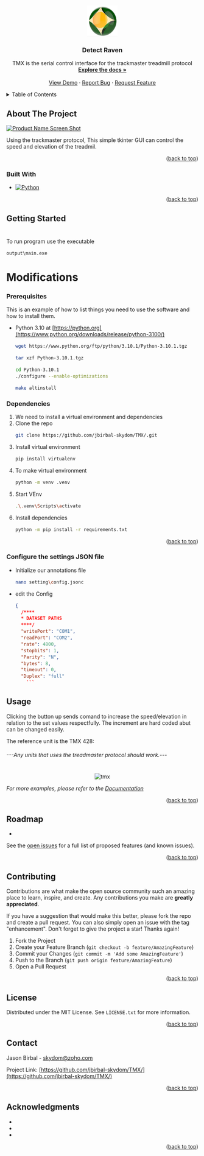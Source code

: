 <!-- Improved compatibility of back to top link: See: https://github.com/othneildrew/Best-README-Template/pull/73 -->
<a name="readme-top"></a>
<!--
*** Thanks for checking out the Best-README-Template. If you have a suggestion
*** that would make this better, please fork the repo and create a pull request
*** or simply open an issue with the tag "enhancement".
*** Don't forget to give the project a star!
*** Thanks again! Now go create something AMAZING! :D
-->



<!-- PROJECT SHIELDS -->
<!--
*** I'm using markdown "reference style" links for readability.
*** Reference links are enclosed in brackets [ ] instead of parentheses ( ).
*** See the bottom of this document for the declaration of the reference variables
*** for contributors-url, forks-url, etc. This is an optional, concise syntax you may use.
*** https://www.markdownguide.org/basic-syntax/#reference-style-links
-->
<!-- [![Contributors][contributors-shield]][contributors-url]
[![Forks][forks-shield]][forks-url]
[![Stargazers][stars-shield]][stars-url]
[![Issues][issues-shield]][issues-url]
[![GPL License][license-shield]][license-url]
[![LinkedIn][linkedin-shield]][linkedin-url] -->



<!-- PROJECT LOGO -->
<br />
<div align="center">
  <a href="https://github.com/jbirbal-skydom/TMX">
    <img src="images/logo.png" alt="Logo" width="80" height="80">
  </a>

<h3 align="center">Detect Raven</h3>

  <p align="center">
    TMX is the serial control interface for the trackmaster treadmill protocol
    <br />
    <a href="https://github.com/jbirbal-skydom/TMX/"><strong>Explore the docs »</strong></a>
    <br />
    <br />
    <a href="https://github.com/jbirbal-skydom/TMX/">View Demo</a>
    ·
    <a href="https://github.com/jbirbal-skydom/TMX/issues">Report Bug</a>
    ·
    <a href="https://github.com/jbirbal-skydom/TMX/issues">Request Feature</a>
  </p>
</div>



<!-- TABLE OF CONTENTS -->
<details>
  <summary>Table of Contents</summary>
  <ol>
    <li>
      <a href="#about-the-project">About The Project</a>
      <ul>
        <li><a href="#built-with">Built With</a></li>
      </ul>
    </li>
    <li>
      <a href="#getting-started">Getting Started</a>
      <ul>
        <li><a href="#prerequisites">Prerequisites</a></li>
        <li><a href="#installation">Installation</a></li>
      </ul>
    </li>
    <li><a href="#usage">Usage</a></li>
    <li><a href="#roadmap">Roadmap</a></li>
    <li><a href="#contributing">Contributing</a></li>
    <li><a href="#license">License</a></li>
    <li><a href="#contact">Contact</a></li>
    <li><a href="#acknowledgments">Acknowledgments</a></li>
  </ol>
</details>



<!-- ABOUT THE PROJECT -->
## About The Project

[![Product Name Screen Shot][product-screenshot]](https://example.com)

Using the trackmaster protocol, This simple tkinter GUI can control the speed and  elevation of the treadmil.

<p align="right">(<a href="#readme-top">back to top</a>)</p>



### Built With

* [![Python][Python.org]][Python-url]
<!-- * [![OpenCV][opencv.org]][opencv-url]
* [![3433C][C-iso.com]][c-url]
* [![React][React.js]][React-url]
* [![Vue][Vue.js]][Vue-url]
* [![Angular][Angular.io]][Angular-url]
* [![Svelte][Svelte.dev]][Svelte-url]
* [![Laravel][Laravel.com]][Laravel-url]
* [![Bootstrap][Bootstrap.com]][Bootstrap-url]
* [![JQuery][JQuery.com]][JQuery-url] -->

<p align="right">(<a href="#readme-top">back to top</a>)</p>



<!-- GETTING STARTED -->
## Getting Started
#

To run program use the executable
```
output\main.exe
```

# Modifications

### Prerequisites

This is an example of how to list things you need to use the software and how to install them.
* Python 3.10 at [https://python.org](https://www.python.org/downloads/release/python-3100/)
  ```sh
  wget https://www.python.org/ftp/python/3.10.1/Python-3.10.1.tgz
  ```
    ```sh
  tar xzf Python-3.10.1.tgz
  ```
    ```sh
  cd Python-3.10.1 
  ./configure --enable-optimizations
  ```
  ```sh
  make altinstall
  ```



  

### Dependencies


1. We need to install a virtual environment and dependencies
2. Clone the repo
   ```sh
   git clone https://github.com/jbirbal-skydom/TMX/.git
   ```
3. Install virtual environment
   ```sh
   pip install virtualenv
   ```
4. To make virtual environment
   ```sh
   python -m venv .venv
   ```
5. Start VEnv
    ```sh
    .\.venv\Scripts\activate
    ```
6. Install dependencies
    ```sh
    python -m pip install -r requirements.txt
    ```

<p align="right">(<a href="#readme-top">back to top</a>)</p>

### Configure the settings JSON file
* Initialize our annotations file
    ```sh
    nano setting\config.jsonc
    ```
* edit the Config

  ```json
  {
	/****
	* DATASET PATHS
	****/
	"writePort": "COM1",
    "readPort": "COM2",
	"rate": 4800,
    "stopbits": 1,
    "Parity": "N",
    "bytes": 8,
    "timeout": 0,
    "Duplex": "full"
      ```


<!-- USAGE EXAMPLES -->
## Usage

Clicking the button up sends comand to increase the speed/elevation in relation to the set values respectfully. The increment are hard coded abut can be changed easily. 

The reference unit is the TMX 428: 
###### ---Any units that uses the treadmaster protocol should work.--- 
#
####
<div style="text-align: center;">

 ![tmx]

 </div>

_For more examples, please refer to the [Documentation](https://example.com)_

<p align="right">(<a href="#readme-top">back to top</a>)</p>



<!-- ROADMAP -->
## Roadmap

- 
<!-- 
- [ ] Image Capture ![product-roadmap-Icap]
  - [ ] Image Process![product-roadmap-Iproc]
  - [ ] Detect Image ![product-roadmap-DImg]

- [ ] Display![product-roadmap-Display]
- [ ] New Item ![product-roadmap-nItem] -->







See the [open issues](https://github.com/jbirbal-skydom/TMX/issues) for a full list of proposed features (and known issues).

<p align="right">(<a href="#readme-top">back to top</a>)</p>



<!-- CONTRIBUTING -->
## Contributing

Contributions are what make the open source community such an amazing place to learn, inspire, and create. Any contributions you make are **greatly appreciated**.

If you have a suggestion that would make this better, please fork the repo and create a pull request. You can also simply open an issue with the tag "enhancement".
Don't forget to give the project a star! Thanks again!

1. Fork the Project
2. Create your Feature Branch (`git checkout -b feature/AmazingFeature`)
3. Commit your Changes (`git commit -m 'Add some AmazingFeature'`)
4. Push to the Branch (`git push origin feature/AmazingFeature`)
5. Open a Pull Request

<p align="right">(<a href="#readme-top">back to top</a>)</p>



<!-- LICENSE -->
## License

Distributed under the MIT License. See `LICENSE.txt` for more information.

<p align="right">(<a href="#readme-top">back to top</a>)</p>



<!-- CONTACT -->
## Contact

Jason Birbal - skydom@zoho.com

Project Link: [https://github.com/jbirbal-skydom/TMX/](https://github.com/jbirbal-skydom/TMX/)

<p align="right">(<a href="#readme-top">back to top</a>)</p>



<!-- ACKNOWLEDGMENTS -->
## Acknowledgments

* []()
* []()
* []()

<p align="right">(<a href="#readme-top">back to top</a>)</p>



<!-- MARKDOWN LINKS & IMAGES -->
<!-- https://www.markdownguide.org/basic-syntax/#reference-style-links -->
[contributors-shield]: https://img.shields.io/github/contributors/jbirbal-skydom/TMX.svg?style=for-the-badge
[contributors-url]: https://github.com/jbirbal-skydom/TMX/graphs/contributors
[forks-shield]: https://img.shields.io/github/forks/jbirbal-skydom/TMX.svg?style=for-the-badge
[forks-url]: https://github.com/jbirbal-skydom/TMX/network/members
[stars-shield]: https://img.shields.io/github/stars/jbirbal-skydom/TMX.svg?style=for-the-badge
[stars-url]: https://github.com/jbirbal-skydom/TMX/stargazers
[issues-shield]: https://img.shields.io/github/issues/jbirbal-skydom/TMX.svg?style=for-the-badge
[issues-url]: https://github.com/jbirbal-skydom/TMX/issues
[license-shield]: https://img.shields.io/github/license/jbirbal-skydom/TMX?style=for-the-badge
[license-url]: https://github.com/jbirbal-skydom/TMX/blob/master/LICENSE
[linkedin-shield]: https://img.shields.io/badge/-LinkedIn-black.svg?style=for-the-badge&logo=linkedin&colorB=555
[linkedin-url]: https://linkedin.com/in/linkedin_username
[product-screenshot]: images/screenshot.jpg
[tmx]: images/tmx.jpg
[product-roadmap-DImg]: images/Drawing1/detectImage.png
[product-roadmap-Display]: images/Drawing1/Display.png
[product-roadmap-Icap]: images/Drawing1/ImageCapture.png
[product-roadmap-Iproc]: images/Drawing1/ImageProcessing.png
[product-roadmap-nItem]: images/Drawing1/NewItem.png
[product-roadmap-layout]: images/Drawing1/WarehouseLayout.png
[Next.js]: https://img.shields.io/badge/next.js-000000?style=for-the-badge&logo=nextdotjs&logoColor=white
[Next-url]: https://nextjs.org/
[React.js]: https://img.shields.io/badge/React-20232A?style=for-the-badge&logo=react&logoColor=61DAFB
[React-url]: https://reactjs.org/
[Vue.js]: https://img.shields.io/badge/Vue.js-35495E?style=for-the-badge&logo=vuedotjs&logoColor=4FC08D
[Vue-url]: https://vuejs.org/
[Angular.io]: https://img.shields.io/badge/Angular-DD0031?style=for-the-badge&logo=angular&logoColor=white
[Angular-url]: https://angular.io/
[Svelte.dev]: https://img.shields.io/badge/Svelte-4A4A55?style=for-the-badge&logo=svelte&logoColor=FF3E00
[Svelte-url]: https://svelte.dev/
[Laravel.com]: https://img.shields.io/badge/Laravel-FF2D20?style=for-the-badge&logo=laravel&logoColor=white
[Laravel-url]: https://laravel.com
[Bootstrap.com]: https://img.shields.io/badge/Bootstrap-563D7C?style=for-the-badge&logo=bootstrap&logoColor=white
[Bootstrap-url]: https://getbootstrap.com
[JQuery.com]: https://img.shields.io/badge/jQuery-0769AD?style=for-the-badge&logo=jquery&logoColor=white
[JQuery-url]: https://jquery.com 
[Python.org]: https://img.shields.io/badge/python-0769AD?style=for-the-badge&logo=python&logoColor=yellow
[Python-url]: https://python.org/
[opencv.org]: https://img.shields.io/badge/opencv-4A4A55?style=for-the-badge&logo=opencv
[opencv-url]: https://opencv.org/
[C-iso.com]: https://img.shields.io/badge/-Progam-4A4A55?style=for-the-badge&logo=C
[C-url]: https://www.iso.org/standard/74528.html
